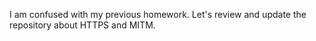 I am confused with my previous homework. 
Let's review and update the repository about HTTPS and MITM.
